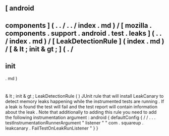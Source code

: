 [
android
-
components
]
(
.
.
/
.
.
/
index
.
md
)
/
[
mozilla
.
components
.
support
.
android
.
test
.
leaks
]
(
.
.
/
index
.
md
)
/
[
LeakDetectionRule
]
(
index
.
md
)
/
[
&
lt
;
init
&
gt
;
]
(
.
/
-
init
-
.
md
)
#
&
lt
;
init
&
gt
;
LeakDetectionRule
(
)
JUnit
rule
that
will
install
LeakCanary
to
detect
memory
leaks
happening
while
the
instrumented
tests
are
running
.
If
a
leak
is
found
the
test
will
fail
and
the
test
report
will
contain
information
about
the
leak
.
Note
that
additionally
to
adding
this
rule
you
need
to
add
the
following
instrumentation
argument
:
android
{
defaultConfig
{
/
/
.
.
.
testInstrumentationRunnerArgument
"
listener
"
"
com
.
squareup
.
leakcanary
.
FailTestOnLeakRunListener
"
}
}
